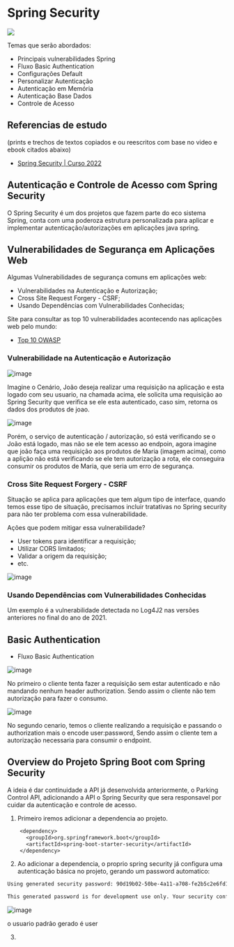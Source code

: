 # Spring Security

<img src="https://pbs.twimg.com/media/DU7GUGCV4AAf90X.jpg">

Temas que serão abordados:
  - Principais vulnerabilidades Spring
  - Fluxo Basic Authentication
  - Configurações Default 
  - Personalizar Autenticação
  - Autenticação em Memória
  - Autenticação Base Dados
  - Controle de Acesso

## Referencias de estudo
(prints e trechos de textos copiados e ou reescritos com base no video e ebook citados abaixo)
* [Spring Security | Curso 2022](https://www.youtube.com/watch?v=t6prPki7daU&t=6034s)

## Autenticação e Controle de Acesso com Spring Security

O Spring Security é um dos projetos que fazem parte do eco sistema Spring, conta com uma poderoza estrutura personalizada para aplicar e implementar autenticação/autorizações em aplicações java spring.

## Vulnerabilidades de Segurança em Aplicações Web

Algumas Vulnerabilidades de segurança comuns em aplicações web:
  - Vulnerabilidades na Autenticação e Autorização;
  - Cross Site Request Forgery - CSRF;
  - Usando Dependências com Vulnerabilidades Conhecidas;

Site para consultar as top 10 vulnerabilidades acontecendo nas aplicações web pelo mundo:
* [Top 10 OWASP](https://owasp.org/www-project-top-ten)

### Vulnerabilidade na Autenticação e Autorização

![image](https://user-images.githubusercontent.com/30484386/187073806-458caceb-8538-4211-ae9e-712213baa08c.png)

Imagine o Cenário, João deseja realizar uma requisição na aplicação e esta logado com seu usuario, na chamada acima, ele solicita uma requisição ao Spring Security que verifica se ele esta autenticado, caso sim, retorna os dados dos produtos de joao.

![image](https://user-images.githubusercontent.com/30484386/187073818-2fc352f5-92e7-422c-b714-a8ae31c240b3.png)

Porém, o serviço de autenticação / autorização, só está verificando se o João está logado, mas não se ele tem acesso ao endpoin, agora imagine que joão faça uma requisição aos produtos de Maria (imagem acima), como a aplição não está verificando se ele tem autorização a rota, ele conseguira consumir os produtos de Maria, que seria um erro de segurança.

### Cross Site Request Forgery - CSRF

Situação se aplica para aplicações que tem algum tipo de interface, quando temos esse tipo de situação, precisamos incluir tratativas no Spring security para não ter problema com essa vulnerabilidade.

Ações que podem mitigar essa vulnerabilidade?
  - User tokens para identificar a requisição;
  - Utilizar CORS limitados;
  - Validar a origem da requisição;
  - etc.

![image](https://user-images.githubusercontent.com/30484386/187194824-0d128812-2a75-4720-9e9c-ee5ee694cf21.png)

### Usando Dependências com Vulnerabilidades Conhecidas

Um exemplo é a vulnerabilidade detectada no Log4J2 nas versões anteriores no final do ano de 2021.

## Basic Authentication

- Fluxo Basic Authentication

![image](https://user-images.githubusercontent.com/30484386/187194664-77a1d110-4a45-4f66-a773-11be491f534c.png)

No primeiro o cliente tenta fazer a requisição sem estar autenticado e não mandando nenhum header authorization. Sendo assim o cliente não tem autorização para fazer o consumo.

![image](https://user-images.githubusercontent.com/30484386/187194715-7bcfc0a6-9a78-4010-94cd-c6b7ddb4dfc9.png)

No segundo cenario, temos o cliente realizando a requisição e passando o authorization mais o encode user:password, Sendo assim o cliente tem a autorização necessaria para consumir o endpoint.

## Overview do Projeto Spring Boot com Spring Security

A ideia é dar continuidade a API já desenvolvida anteriormente, o Parking Control API,  adicionando a API o Spring Security que sera responsavel por cuidar da autenticação e controle de acesso.

1. Primeiro iremos adicionar a dependencia ao projeto.

```diff
    <dependency>
      <groupId>org.springframework.boot</groupId>
      <artifactId>spring-boot-starter-security</artifactId>
    </dependency>
```

2. Ao adicionar a dependencia, o proprio spring security já configura uma autenticação básica no projeto, gerando um password automatico:

```diff
Using generated security password: 90d19b02-50be-4a11-a708-fe2b5c2e6fd1

This generated password is for development use only. Your security configuration must be updated before running your application in production.
```

![image](https://user-images.githubusercontent.com/30484386/187199018-12a4cff0-5c8a-4c20-85b7-2e630aef37a1.png)

o usuario padrão gerado é user

3. 
